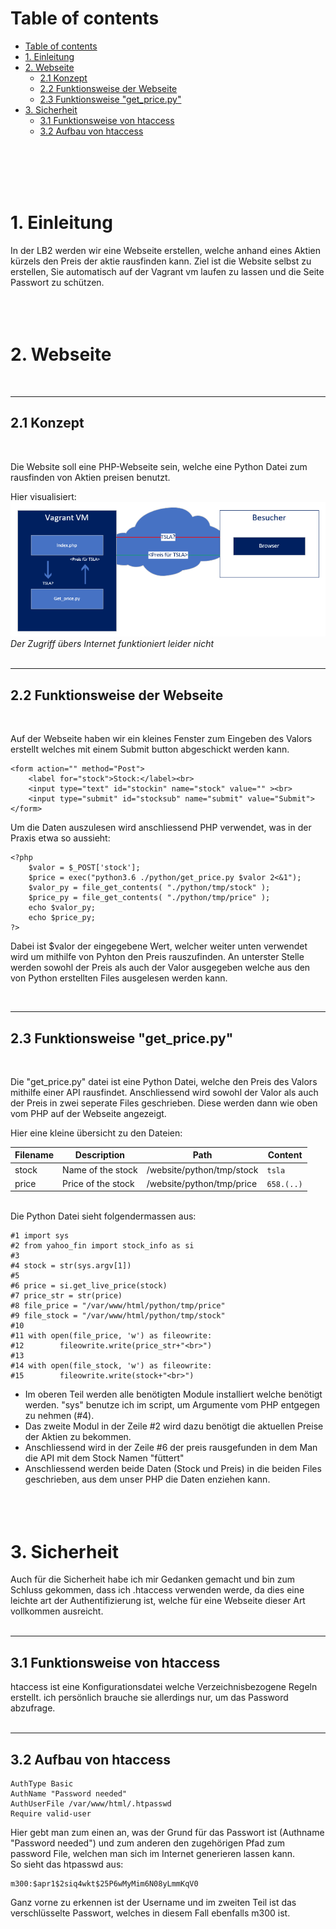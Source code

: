 # Table of contents

- [Table of contents](#table-of-contents)
- [1. Einleitung](#1-einleitung)
- [2. Webseite](#2-webseite)
  - [2.1 Konzept](#21-konzept)
  - [2.2 Funktionsweise der Webseite](#22-funktionsweise-der-webseite)
  - [2.3 Funktionsweise "get_price.py"](#23-funktionsweise-get_pricepy)
- [3. Sicherheit](#3-sicherheit)
  - [3.1 Funktionsweise von htaccess](#31-funktionsweise-von-htaccess)
  - [3.2 Aufbau von htaccess](#32-aufbau-von-htaccess)

</br></br></br></br>
# 1. Einleitung

In der LB2 werden wir eine Webseite erstellen, welche anhand eines Aktien kürzels den Preis der aktie rausfinden kann.
Ziel ist die Website selbst zu erstellen, Sie automatisch auf der Vagrant vm laufen zu lassen und die Seite Passwort zu schützen. 
</br></br></br></br>

# 2. Webseite

</br>

___
## 2.1 Konzept


</br>

Die Website soll eine PHP-Webseite sein, welche eine Python Datei zum rausfinden von Aktien preisen benutzt. 

Hier visualisiert:
<img src="./doku/Aufbau.PNG" alt="Aufbau"><br>
*Der Zugriff übers Internet funktioniert leider nicht*
</br>
</br>

___
## 2.2 Funktionsweise der Webseite


</br>

Auf der Webseite haben wir ein kleines Fenster zum Eingeben des Valors erstellt welches mit einem Submit button abgeschickt werden kann.

    <form action="" method="Post">
        <label for="stock">Stock:</label><br>
        <input type="text" id="stockin" name="stock" value="" ><br>
        <input type="submit" id="stocksub" name="submit" value="Submit">
    </form>

Um die Daten auszulesen wird anschliessend PHP verwendet, was in der Praxis etwa so aussieht:

    <?php
        $valor = $_POST['stock'];
        $price = exec("python3.6 ./python/get_price.py $valor 2<&1");
        $valor_py = file_get_contents( "./python/tmp/stock" );
        $price_py = file_get_contents( "./python/tmp/price" );
        echo $valor_py;
        echo $price_py;
    ?>

Dabei ist $valor der eingegebene Wert, welcher weiter unten verwendet wird um mithilfe von Pyhton den Preis rauszufinden. An unterster Stelle werden sowohl der Preis als auch der Valor ausgegeben welche aus den von Python erstellten Files ausgelesen werden kann. 

</br>

___ 
## 2.3 Funktionsweise "get_price.py" 
</br>

Die "get_price.py" datei ist eine Python Datei, welche den Preis des Valors mithilfe einer API rausfindet. Anschliessend wird sowohl der Valor als auch der Preis in zwei seperate Files geschrieben. Diese werden dann wie oben vom PHP auf der Webseite angezeigt. 

Hier eine kleine übersicht zu den Dateien:

| Filename | Description        | Path                      | Content  |
|----------|--------------------|---------------------------|----------|
| stock    | Name of the stock  | /website/python/tmp/stock | ``tsla``     |
| price    | Price of the stock | /website/python/tmp/price | ``658.(..)`` |

</br>
Die Python Datei sieht folgendermassen aus:

</br>

    #1 import sys
    #2 from yahoo_fin import stock_info as si
    #3
    #4 stock = str(sys.argv[1])
    #5
    #6 price = si.get_live_price(stock)
    #7 price_str = str(price)
    #8 file_price = "/var/www/html/python/tmp/price"
    #9 file_stock = "/var/www/html/python/tmp/stock"
    #10
    #11 with open(file_price, 'w') as fileowrite:
    #12        fileowrite.write(price_str+"<br>")
    #13
    #14 with open(file_stock, 'w') as fileowrite:
    #15        fileowrite.write(stock+"<br>")

-   Im oberen Teil werden alle benötigten Module installiert welche benötigt werden. "sys" benutze ich im script, um Argumente vom PHP entgegen zu nehmen (#4). 
-   Das zweite Modul in der Zeile #2 wird dazu benötigt die aktuellen Preise der Aktien zu bekommen. 
-   Anschliessend wird in der Zeile #6 der preis rausgefunden in dem Man die API mit dem Stock Namen "füttert"
-   Anschliessend werden beide Daten (Stock und Preis) in die beiden Files geschrieben, aus dem unser PHP die Daten enziehen kann. 
</br></br></br></br>

# 3. Sicherheit
Auch für die Sicherheit habe ich mir Gedanken gemacht und bin zum Schluss gekommen, dass ich .htaccess verwenden werde, da dies eine leichte art der Authentifizierung ist, welche für eine Webseite dieser Art vollkommen ausreicht. 
</br>
</br>
___
## 3.1 Funktionsweise von htaccess

htaccess ist eine Konfigurationsdatei welche Verzeichnisbezogene Regeln erstellt. ich persönlich brauche sie allerdings nur, um das Password abzufrage. 
</br>
</br>
___
## 3.2 Aufbau von htaccess

    AuthType Basic
    AuthName "Password needed"
    AuthUserFile /var/www/html/.htpasswd
    Require valid-user

Hier gebt man zum einen an, was der Grund für das Passwort ist (Authname "Password needed") und zum anderen den zugehörigen Pfad zum password File, welchen man sich im Internet generieren lassen kann. </br>
So sieht das htpasswd aus:
    
    m300:$apr1$2siq4wkt$25P6wMyMim6N08yLmmKqV0

Ganz vorne zu erkennen ist der Username und im zweiten Teil ist das verschlüsselte Passwort, welches in diesem Fall ebenfalls m300 ist. 